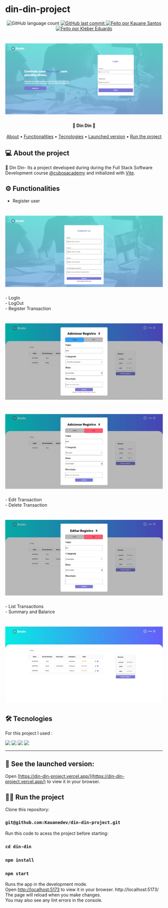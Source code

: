 # din-din-project
<p align="center">
  <img alt="GitHub language count" src="https://img.shields.io/github/languages/count/Kauanedev/din-din-project?color=%2304D361">
  
  <a href="https://github.com/Kauanedev/din-din-project/commits/main">
    <img alt="GitHub last commit" src="https://img.shields.io/github/last-commit/Kauanedev/din-din-project">
  </a>

   <a href="https://github.com/Kauanedev/">
    <img alt="Feito por Kauane Santos" src="https://img.shields.io/badge/feito-por%20Kauanedev-D818A5">
   </a>
      <a href="https://github.com/KleberEduardo6">
    <img alt="Feito por Kleber Eduardo" src="https://img.shields.io/badge/feito-por%20KleberEduardo6-D818A5">
   </a>
</p>

<h1 align="center">
    <img alt="Home Page" title="#LOGIN PAGE" src="din-din/src/assets/loginPage.png"/>
</h1>

<h4 align="center"> 
🤑 Din Din 🤑
</h4>

<p align="center">
 <a href="#about">About</a> •
 <a href="#functionalities">Functionalities</a> •
 <a href="#tecnologies">Tecnologies</a> •
 <a href="#see">Launched version</a> •
  <a href="#run">Run the project</a>
</p>

<p id="about">

## 💻 About the project
💸 Din Din- Its a project developed during during the Full Stack Software Development course <a href="https://github.com/cubos-academy" target="_blank">@cubosacademy</a> 
  and initialized with <a href="https://vitejs.dev/" target="_blank">Vite</a>.
</p>


<p id="functionalities" align="center">

## ⚙️ Functionalities
</p>    

-  Register user</br>
<h1 align="center">
   <img alt="Home Page" title="#HOME PAGE" src="din-din/src/assets/registerUser.png" />
</h1>
-  LogIn</br>
-  LogOut</br>
-  Register Transaction
<h1 align="center">
   <img alt="Home Page" title="#HOME PAGE" src="din-din/src/assets/addRegistroEntrada.jpg" />
</h1>
<h1 align="center">
   <img alt="Home Page" title="#HOME PAGE" src="din-din/src/assets/addRegistroSaida.jpg" />
</h1>
-  Edit Transaction</br>
-  Delete Transaction
<h1 align="center">
   <img alt="Home Page" title="#HOME PAGE" src="din-din/src/assets/editRegistro.jpg" />
</h1>
-  List Transactions</br>
-  Summary and Balance
<h1 align="center">
   <img alt="Home Page" title="#HOME PAGE" src="din-din/src/assets/homePage.jpg" />
</h1>

<p id="tecnologies">

## 🛠 Tecnologies
For this project I used :	
</p>

<img src='https://img.shields.io/badge/React-20232A?style=for-the-badge&logo=react&logoColor=61DAFB'>
<img src = "https://img.shields.io/badge/JavaScript-323330?style=for-the-badge&logo=javascript&logoColor=F7DF1E"/>	
<img src='https://img.shields.io/badge/CSS3-1572B6?style=for-the-badge&logo=css3&logoColor=white'>
<img src= "https://img.shields.io/badge/HTML5-E34F26?style=for-the-badge&logo=html5&logoColor=white"/>

<hr>

<p id="see">

## 👀 See the launched version:

Open [https://din-din-project.vercel.app/](https://din-din-project.vercel.app/) to view it in your browser.
</p>

<p id="run">

## 🏃‍♀️ Run the project
 Clone this repository:
</p>


### `git@github.com:Kauanedev/din-din-project.git`

Run this code to acess the project before starting:
### `cd din-din`

### `npm install`
### `npm start`

Runs the app in the development mode.\
Open [http://localhost:5173]([http://localhost:3000](http://localhost:5173)) to view it in your browser.
http://localhost:5173/
The page will reload when you make changes.\
You may also see any lint errors in the console.


